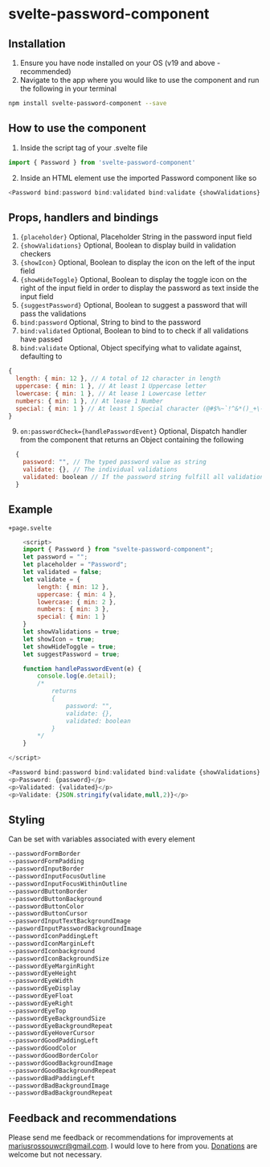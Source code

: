 # svelte-password-component

## Installation

1. Ensure you have node installed on your OS (v19 and above - recommended)
2. Navigate to the app where you would like to use the component and run the following in your terminal
```bash
npm install svelte-password-component --save
```

## How to use the component

1. Inside the script tag of your .svelte file 
```javascript
import { Password } from 'svelte-password-component'
```
2. Inside an HTML element use the imported Password component like so
```javascript
<Password bind:password bind:validated bind:validate {showValidations} {showIcon} {showHideToggle} {placeholder} {suggestPassword} on:passwordCheck={handlePasswordEvent}/>
```

## Props, handlers and bindings
1. ```{placeholder}``` Optional, Placeholder String in the password input field
2. ```{showValidations}``` Optional, Boolean to display build in validation checkers
3. ```{showIcon}``` Optional, Boolean to display the icon on the left of the input field
4. ```{showHideToggle}``` Optional, Boolean to display the toggle icon on the right of the input field in order to display the password as text inside the input field
5. ```{suggestPassword}``` Optional, Boolean to suggest a password that will pass the validations
6. ```bind:password``` Optional, String to bind to the password
7. ```bind:validated``` Optional, Boolean to bind to to check if all validations have passed
8. ```bind:validate``` Optional, Object specifying what to validate against, defaulting to
```js
{
  length: { min: 12 }, // A total of 12 character in length
  uppercase: { min: 1 }, // At least 1 Uppercase letter
  lowercase: { min: 1 }, // At lease 1 Lowercase letter
  numbers: { min: 1 }, // At lease 1 Number
  special: { min: 1 } // At least 1 Special character (@#$%~`!^&*()_+\-=\[\]{};':"\\|,.<>\/?)
}
```
9. ```on:passwordCheck={handlePasswordEvent}``` Optional, Dispatch handler from the component that returns an Object containing the following
```js
  {
    password: "", // The typed password value as string
    validate: {}, // The individual validations
    validated: boolean // If the password string fulfill all validations
  }
```

## Example
```+page.svelte```
``` javascript
    <script>
    import { Password } from "svelte-password-component";
    let password = "";
    let placeholder = "Password";
    let validated = false;
    let validate = {
        length: { min: 12 },
        uppercase: { min: 4 },
        lowercase: { min: 2 },
        numbers: { min: 3 },
        special: { min: 1 }
    }
    let showValidations = true;
    let showIcon = true;
    let showHideToggle = true;
    let suggestPassword = true;

    function handlePasswordEvent(e) {
        console.log(e.detail);
        /*
            returns
            {
                password: "",
                validate: {},
                validated: boolean
            }
        */
    }

</script>

<Password bind:password bind:validated bind:validate {showValidations} {showIcon} {showHideToggle} {placeholder} {suggestPassword} on:passwordCheck={handlePasswordEvent}/>
<p>Password: {password}</p>
<p>Validated: {validated}</p>
<p>Validate: {JSON.stringify(validate,null,2)}</p>

```


## Styling
Can be set with variables associated with every element
```css
--passwordFormBorder
--passwordFormPadding
--passwordInputBorder
--passwordInputFocusOutline
--passwordInputFocusWithinOutline
--passwordButtonBorder
--passwordButtonBackground
--passwordButtonColor
--passwordButtonCursor
--passwordInputTextBackgroundImage
--paswordInputPasswordBackgroundImage
--passwordIconPaddingLeft
--passwordIconMarginLeft
--passwordIconbackground
--passwordIconBackgroundSize
--passwordEyeMarginRight
--passwordEyeHeight
--passwordEyeWidth
--passwordEyeDisplay
--passwordEyeFloat
--passwordEyeRight
--passwordEyeTop
--passwordEyeBackgroundSize
--passwordEyeBackgroundRepeat
--passwordEyeHoverCursor
--passwordGoodPaddingLeft
--passwordGoodColor
--passwordGoodBorderColor
--passwordGoodBackgroundImage
--passwordGoodBackgroundRepeat
--passwordBadPaddingLeft
--passwordBadBackgroundImage
--passwordBadBackgroundRepeat
```

## Feedback and recommendations
Please send me feedback or recommendations for improvements at mariusrossouwcr@gmail.com. I would love to here from you. [Donations](https://www.paypal.com/paypalme/MariusFRossouw) are welcome but not necessary.


